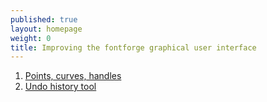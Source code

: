```yaml
---
published: true
layout: homepage
weight: 0
title: Improving the fontforge graphical user interface
---
```


<ol>
<li><a href="points.html">Points, curves, handles</a></li>
<li><a href="undo.html">Undo history tool</a></li>
</ol>
